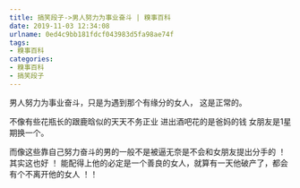 ```yaml
---
title: 搞笑段子->男人努力为事业奋斗 | 糗事百科
date: 2019-11-03 12:34:08
urlname: 0ed4c9bb181fdcf043983d5fa98ae74f
tags: 
- 糗事百科
categories:
- 糗事百科
- 搞笑段子
---
```

男人努力为事业奋斗，只是为遇到那个有缘分的女人， 这是正常的。

不像有些花瓶长的跟鹿晗似的天天不务正业 进出酒吧花的是爸妈的钱 女朋友是1星期换一个。

而像这些靠自己努力奋斗的男的一般不是被逼无奈是不会和女朋友提出分手的 ！ 其实这也好 ！ 能配得上他的必定是一个善良的女人，就算有一天他破产了，都会有个不离开他的女人 ！！


